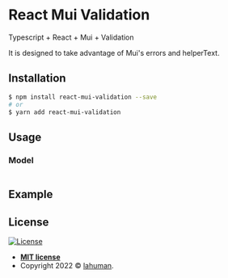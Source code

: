 # React Mui Validation

Typescript + React + Mui + Validation 

It is designed to take advantage of Mui's errors and helperText.

## Installation 
```sh
$ npm install react-mui-validation --save
# or
$ yarn add react-mui-validation
```

## Usage

### Model

```javascript


```

## Example


## License

[![License](http://img.shields.io/:license-mit-blue.svg?style=flat-square)](http://badges.mit-license.org)

- **[MIT license](http://opensource.org/licenses/mit-license.php)**
- Copyright 2022 © <a href="https://lahuman.github.io" target="_blank">lahuman</a>.